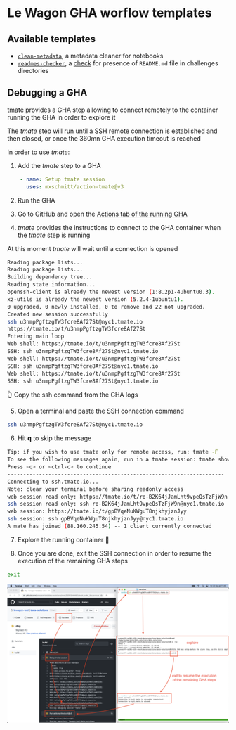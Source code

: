# Le Wagon GHA worflow templates

## Available templates

- [`clean-metadata`](/workflow-templates/clean-metadata.yml), a metadata cleaner for notebooks
- [`readmes-checker`](/workflow-templates/readmes-checker.yml), a [check](https://docs.github.com/en/rest/reference/checks) for presence of `README.md` file in challenges directories

## Debugging a GHA

[tmate](https://github.com/mxschmitt/action-tmate) provides a GHA step allowing to connect remotely to the container running the GHA in order to explore it

The *tmate* step will run until a SSH remote connection is established and then closed, or once the 360mn GHA execution timeout is reached

In order to use *tmate*:

1. Add the *tmate* step to a GHA

``` yaml
    - name: Setup tmate session
      uses: mxschmitt/action-tmate@v3
```

2. Run the GHA

3. Go to GitHub and open the [Actions tab of the running GHA](https://github.com/lewagon-test/data-solutions/actions)

4. *tmate* provides the instructions to connect to the GHA container when the *tmate* step is running

At this moment *tmate* will wait until a connection is opened

``` bash
Reading package lists...
Reading package lists...
Building dependency tree...
Reading state information...
openssh-client is already the newest version (1:8.2p1-4ubuntu0.3).
xz-utils is already the newest version (5.2.4-1ubuntu1).
0 upgraded, 0 newly installed, 0 to remove and 22 not upgraded.
Created new session successfully
ssh u3nmpPgftzgTW3fcre8Af27St@nyc1.tmate.io
https://tmate.io/t/u3nmpPgftzgTW3fcre8Af27St
Entering main loop
Web shell: https://tmate.io/t/u3nmpPgftzgTW3fcre8Af27St
SSH: ssh u3nmpPgftzgTW3fcre8Af27St@nyc1.tmate.io
Web shell: https://tmate.io/t/u3nmpPgftzgTW3fcre8Af27St
SSH: ssh u3nmpPgftzgTW3fcre8Af27St@nyc1.tmate.io
Web shell: https://tmate.io/t/u3nmpPgftzgTW3fcre8Af27St
SSH: ssh u3nmpPgftzgTW3fcre8Af27St@nyc1.tmate.io
```

👆 Copy the ssh command from the GHA logs

5. Open a terminal and paste the SSH connection command

``` bash
ssh u3nmpPgftzgTW3fcre8Af27St@nyc1.tmate.io
```

6. Hit **q** to skip the message

``` bash
Tip: if you wish to use tmate only for remote access, run: tmate -F                                               [0/0]
To see the following messages again, run in a tmate session: tmate show-messages
Press <q> or <ctrl-c> to continue
---------------------------------------------------------------------
Connecting to ssh.tmate.io...
Note: clear your terminal before sharing readonly access
web session read only: https://tmate.io/t/ro-B2K64jJamLht9vpeQsTzFjW9n
ssh session read only: ssh ro-B2K64jJamLht9vpeQsTzFjW9n@nyc1.tmate.io
web session: https://tmate.io/t/gpBVqeNuKWguT8njkhyjznJyy
ssh session: ssh gpBVqeNuKWguT8njkhyjznJyy@nyc1.tmate.io
A mate has joined (88.160.245.54) -- 1 client currently connected
```

7. Explore the running container 🍿

8. Once you are done, exit the SSH connection in order to resume the execution of the remaining GHA steps

``` bash
exit
```

![tmate screenshot](images/tmate.png)
